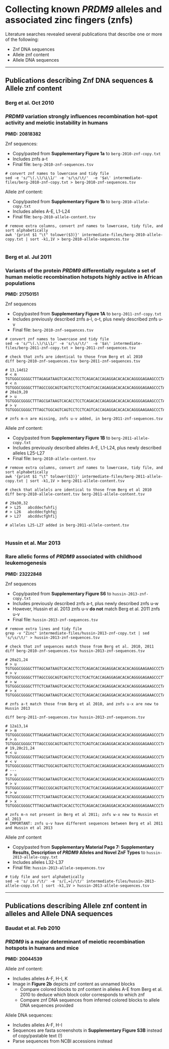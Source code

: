 # Collecting known _PRDM9_ alleles and associated zinc fingers (znfs)
Literature searches revealed several publications that describe one or more of the following:
- Znf DNA sequences
- Allele znf content
- Allele DNA sequences

---

## Publications describing Znf DNA sequences & Allele znf content

### Berg et al. Oct 2010
### _PRDM9_ variation strongly influences recombination hot-spot activity and meiotic instability in humans
**PMID: 20818382**

Znf sequences:
- Copy/pasted from **Supplementary Figure 1a** to `berg-2010-znf-copy.txt`
- Includes znfs a-t
- Final file: `berg-2010-znf-sequences.tsv`
```
# convert znf names to lowercase and tidy file
sed -e 's/^\(.\)/\L\1/' -e 's/\s/\t/'  -e '$a\' intermediate-files/berg-2010-znf-copy.txt > berg-2010-znf-sequences.tsv
```

Allele znf content:
- Copy/pasted from **Supplementary Figure 1b** to `berg-2010-allele-copy.txt`
- Includes alleles A-E, L1-L24
- Final file: `berg-2010-allele-content.tsv`

```
# remove extra columns, convert znf names to lowercase, tidy file, and sort alphabetically
awk '{print $1 "\t" tolower($3)}' intermediate-files/berg-2010-allele-copy.txt | sort -k1,1V > berg-2010-allele-sequences.tsv
```

#

### Berg et al. Jul 2011
### Variants of the protein _PRDM9_ differentially regulate a set of human meiotic recombination hotspots highly active in African populations
**PMID: 21750151**

Znf sequences
- Copy/pasted from **Supplementary Figure 1A** to `berg-2011-znf-copy.txt`
- Includes previously described znfs a-l, o-t, plus newly described znfs u-v
- Final file: `berg-2010-znf-sequences.tsv`
```
# convert znf names to lowercase and tidy file
sed -e 's/^\(.\)/\L\1/' -e 's/\s/\t/'  -e '$a\' intermediate-files/berg-2011-znf-copy.txt > berg-2011-znf-sequences.tsv

# check that znfs are identical to those from Berg et al 2010
diff berg-2010-znf-sequences.tsv berg-2011-znf-sequences.tsv

# 13,14d12
# < m     TGTGGGCGGGGCTTTAGAGATAAGTCACACCTCCTCAGACACCAGAGGACACACACAGGGGAGAAGCCCTACGTCTGCAGGGAG
# < n     TGTGGGCGGGGCTTTAGCCGGCAGTCAGTCCTCCTCAGTCACCAGAGGACACACACAGGGGAGAAGCCCTATGTCTGCAGGGAG
# 20a19,20
# > u     TGTGGGCGGGGCTTTAGCGATAAGTCACACCTCCTCAGACACCAGAGGACACACACAGGGGAGAAGCCCTATGTCTGCAGGGAG
# > v     TGTGGGCGGGGCTTTAGCTGGCAGTCAGTCCTCCTCAGTCACCAGAGGACACACACAGGGAAGAAGCCCTATGTCTGCAGGGAG

# znfs m-n are missing, znfs u-v added, in berg-2011-znf-sequences.tsv
```

Allele znf content:
- Copy/pasted from **Supplementary Figure 1B** to `berg-2011-allele-copy.txt`
- Includes previously described alleles A-E, L1-L24, plus newly described alleles L25-L27
- Final file: `berg-2010-allele-content.tsv`

```
# remove extra columns, convert znf names to lowercase, tidy file, and sort alphabetically
awk '{print $1 "\t" tolower($3)}' intermediate-files/berg-2011-allele-copy.txt | sort -k1,1V > berg-2011-allele-content.tsv

# check that allelels are identical to those from Berg et al 2010
diff berg-2010-allele-content.tsv berg-2011-allele-content.tsv

# 29a30,32
# > L25   abcddecfuhfij
# > L26   abcddecfghfqj
# > L27   abcddvcfghfij

# alleles L25-L27 added in berg-2011-allele-content.tsv
```

#

### Hussin et al. Mar 2013
### Rare allelic forms of _PRDM9_ associated with childhood leukemogenesis
**PMID: 23222848**

Znf sequences
- Copy/pasted from **Supplementary Figure S6** to `hussin-2013-znf-copy.txt`
- Includes previously described znfs a-t, plus newly described znfs u-w
- However, Hussin et al. 2013 znfs u-v **do not** match Berg et al. 2011 znfs u-v
- Final file: `hussin-2013-znf-sequences.tsv`
```
# remove extra lines and tidy file
grep -v "Zinc" intermediate-files/hussin-2013-znf-copy.txt | sed 's/\s/\t/' > hussin-2013-znf-sequences.tsv

# check that znf sequences match those from Berg et al. 2010, 2011
diff berg-2010-znf-sequences.tsv hussin-2013-znf-sequences.tsv

# 20a21,24
# > u     TGTGGGCGGGGCTTTAGCAATAAGTCACACCTCCTCAGACACCAGAGGACACACACAGGGAAGAAGCCCTATGTCTGCAGGGAG
# > v     TGTGGGCGGGGCTTTAGCCGGCAGTCAGTCCTCCTCACTCACCAGAGGAGACACACAGGGGAGAAGCCCTTTGTCTGCAGGGAG
# > w     TGTGGGCGGGGCTTTCTCAATAAGTCACACCTCCTCAGACACCAGAGGACACACACAGGGGAGAAGCCCTACGTCTGCAGGGAG
# > x     TGTGGGCGGGGCTTTAGCAATAAGTCACACCTCCTCAGACACCAGAGGACACACACAGGGGAGAAACCCTATGTCTGCAGGGAG

# znfs a-t match those from Berg et al 2010, and znfs u-x are new to Hussin 2013

diff berg-2011-znf-sequences.tsv hussin-2013-znf-sequences.tsv

# 12a13,14
# > m     TGTGGGCGGGGCTTTAGAGATAAGTCACACCTCCTCAGACACCAGAGGACACACACAGGGGAGAAGCCCTACGTCTGCAGGGAG
# > n     TGTGGGCGGGGCTTTAGCCGGCAGTCAGTCCTCCTCAGTCACCAGAGGACACACACAGGGGAGAAGCCCTATGTCTGCAGGGAG
# 19,20c21,24
# < u     TGTGGGCGGGGCTTTAGCGATAAGTCACACCTCCTCAGACACCAGAGGACACACACAGGGGAGAAGCCCTATGTCTGCAGGGAG
# < v     TGTGGGCGGGGCTTTAGCTGGCAGTCAGTCCTCCTCAGTCACCAGAGGACACACACAGGGAAGAAGCCCTATGTCTGCAGGGAG
# ---
# > u     TGTGGGCGGGGCTTTAGCAATAAGTCACACCTCCTCAGACACCAGAGGACACACACAGGGAAGAAGCCCTATGTCTGCAGGGAG
# > v     TGTGGGCGGGGCTTTAGCCGGCAGTCAGTCCTCCTCACTCACCAGAGGAGACACACAGGGGAGAAGCCCTTTGTCTGCAGGGAG
# > w     TGTGGGCGGGGCTTTCTCAATAAGTCACACCTCCTCAGACACCAGAGGACACACACAGGGGAGAAGCCCTACGTCTGCAGGGAG
# > x     TGTGGGCGGGGCTTTAGCAATAAGTCACACCTCCTCAGACACCAGAGGACACACACAGGGGAGAAACCCTATGTCTGCAGGGAG

# znfs m-n not present in Berg et al 2011; znfs w-x new to Hussin et al 2013
# IMPORTANT: znfs u-v have different sequences between Berg et al 2011 and Hussin et al 2013
```

Allele znf content
- Copy/pasted from **Supplementary Material Page 7: Supplementary Results, Description of *PRDM9* Alleles and Novel ZnF Types** to `hussin-2013-allele-copy.txt`
- Includes alleles L32-L37
- Final file: `hussin-2013-allele-sequences.tsv`
```
# tidy file and sort alphabetically
sed -e 's/ is /\t/' -e 's/[,=]/\t/' intermediate-files/hussin-2013-allele-copy.txt | sort -k1,1V > hussin-2013-allele-sequences.tsv
```

---

## Publications describing Allele znf content in alleles and Allele DNA sequences


### Baudat et al. Feb 2010
### _PRDM9_ is a major determinant of meiotic recombination hotspots in humans and mice
**PMID: 20044539**

Allele znf content:
- Includes alleles A-F, H-I, K
- Image in **Figure 2b** depicts znf content as unnamed blocks
  - Compare colored blocks to znf content in alleles A-E from Berg et al. 2010 to deduce which block color corresponds to which znf
  - Compare znf DNA sequences from inferred colored blocks to allele DNA sequences provided



Allele DNA sequences:
- Includes alleles A-F, H-I
- Sequences are fasta screenshots in **Supplementary Figure S3B** instead of copy/pastable text (!)
- Parse sequences from NCBI accessions instead

#

